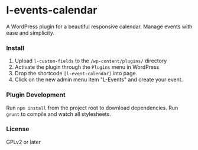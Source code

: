 # l-events-calendar

A WordPress plugin for a beautiful responsive calendar. Manage events with ease and simplicity.

### Install

1. Upload `l-custom-fields` to the `/wp-content/plugins/` directory
2. Activate the plugin through the `Plugins` menu in WordPress
3. Drop the shortcode `[l-event-calendar]` into page.
4. Click on the new admin menu item "L-Events" and create your event.

### Plugin Development

Run `npm install` from the project root to download dependencies. Run `grunt` to compile and watch all stylesheets.

### License

GPLv2 or later